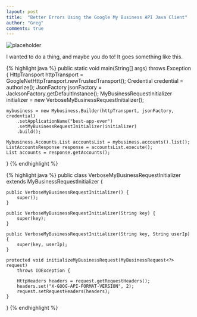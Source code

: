 ```yaml
---
layout: post
title:  "Better Errors Using the Google My Business API Java Client"
author: "Greg"
comments: true
---
```

![placeholder](https://farm5.staticflickr.com/4215/34664199694_abf41b2606_c.jpg "Large example image")

I wanted to do a thing, and maybe you do to! It goes something like this.
<!--more-->
{% highlight java %}
public static void main(String[] args) throws Exception {
    HttpTransport httpTransport = GoogleNetHttpTransport.newTrustedTransport();
    Credential credential = authorize();
    JsonFactory jsonFactory = JacksonFactory.getDefaultInstance();
    MyBusinessRequestInitializer initializer =
        new VerboseMyBusinessRequestInitializer();

    mybusiness = new Mybusiness.Builder(httpTransport, jsonFactory, credential)
        .setApplicationName("best-app-ever")
        .setMyBusinessRequestInitializer(initializer)
        .build();

    Mybusiness.Accounts.List accountsList = mybusiness.accounts().list();
    ListAccountsResponse response = accountsList.execute();
    List accounts = response.getAccounts();
}
{% endhighlight %}

{% highlight java %}
public class VerboseMyBusinessRequestInitializer
    extends MyBusinessRequestInitializer {

    public VerboseMyBusinessRequestInitializer() {
        super();
    }

    public VerboseMyBusinessRequestInitializer(String key) {
        super(key);
    }

    public VerboseMyBusinessRequestInitializer(String key, String userIp) {
        super(key, userIp);
    }

    protected void initializeMyBusinessRequest(MyBusinessRequest<?> request)
        throws IOException {

        HttpHeaders headers = request.getRequestHeaders();
        headers.set("X-GOOG-API-FORMAT-VERSION", 2);
        request.setRequestHeaders(headers);
    }
}
{% endhighlight %}
